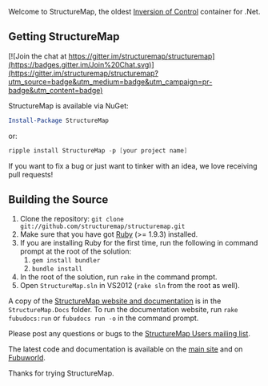 Welcome to StructureMap, the oldest [Inversion of Control][1] container for .Net. 

Getting StructureMap
--------------------

[![Join the chat at https://gitter.im/structuremap/structuremap](https://badges.gitter.im/Join%20Chat.svg)](https://gitter.im/structuremap/structuremap?utm_source=badge&utm_medium=badge&utm_campaign=pr-badge&utm_content=badge)

StructureMap is available via NuGet:

```PowerShell
Install-Package StructureMap
```

or:

```PowerShell
ripple install StructureMap -p [your project name]
```

If you want to fix a bug or just want to tinker with an idea,
we love receiving pull requests!

Building the Source
-------------------

1. Clone the repository: `git clone git://github.com/structuremap/structuremap.git`
1. Make sure that you have got [Ruby][2] (>= 1.9.3) installed.
1. If you are installing Ruby for the first time, run the following in command prompt at the root of the solution:
    1. `gem install bundler`
    2. `bundle install`
1. In the root of the solution, run `rake` in the command prompt.
1. Open `StructureMap.sln` in VS2012 (`rake sln` from the root as well).

A copy of the [StructureMap website and documentation][3] is
in the `StructureMap.Docs` folder.  To run the documentation
website, run `rake fubudocs:run` or `fubudocs run -o` in the
command prompt.

Please post any questions or bugs to the
[StructureMap Users mailing list][4].

The latest code and documentation is available on the
[main site][5] and on [Fubuworld][6].

Thanks for trying StructureMap.

[1]: http://docs.structuremap.net/InversionOfControl.htm
[2]: http://www.ruby-lang.org/en/downloads/
[3]: http://docs.structuremap.net/
[4]: http://groups.google.com/group/structuremap-users
[5]: http://structuremap.net/
[6]: http://fubuworld.com/structuremap